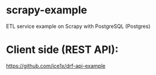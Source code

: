 # scrapy-example
ETL service example on Scrapy with PostgreSQL (Postgres)

# Client side (REST API):
https://github.com/ice1x/drf-api-example
